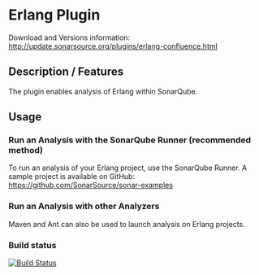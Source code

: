 # Erlang Plugin

Download and Versions information: http://update.sonarsource.org/plugins/erlang-confluence.html

## Description / Features
The plugin enables analysis of Erlang within SonarQube.

## Usage
### Run an Analysis with the SonarQube Runner (recommended method)
To run an analysis of your Erlang project, use the SonarQube Runner.
A sample project is available on GitHub: https://github.com/SonarSource/sonar-examples
### Run an Analysis with other Analyzers
Maven and Ant can also be used to launch analysis on Erlang projects.

### Build status

[![Build Status](https://api.travis-ci.org/SonarCommunity/sonar-erlang.svg)](https://travis-ci.org/SonarCommunity/sonar-erlang)
